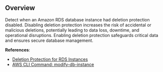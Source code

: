 ## Overview

Detect when an Amazon RDS database instance had deletion protection disabled. Disabling deletion protection increases the risk of accidental or malicious deletions, potentially leading to data loss, downtime, and operational disruptions. Enabling deletion protection safeguards critical data and ensures secure database management.

**References**:
- [Deletion Protection for RDS Instances](https://docs.aws.amazon.com/AmazonRDS/latest/UserGuide/USER_DeleteInstance.html#USER_DeleteInstance.DeletionProtection)
- [AWS CLI Command: modify-db-instance](https://awscli.amazonaws.com/v2/documentation/api/latest/reference/rds/modify-db-instance.html)
